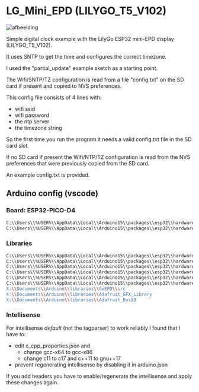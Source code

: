 # LG_Mini_EPD (LILYGO_T5_V102)

![afbeelding](https://user-images.githubusercontent.com/2384545/228531196-47f3a692-ee10-451c-bc2d-1bc0b8e5144b.png)


Simple digital clock example with the LilyGo ESP32 mini-EPD display (LILYGO_T5_V102).

It uses SNTP to get the time and configures the correct timezone.

I used the "partial_update" example sketch as a starting point.

The Wifi/SNTP/TZ configuration is read from a file "config.txt" on the SD card if present and copied to NVS preferences.

This config file consists of 4 lines with:

- wifi ssid
- wifi password
- the ntp server
- the timezone string

So the first time you run the program it needs a valid config.txt file in the SD card slot.

If no SD card if present the Wifi/NTP/TZ configuration is read from the NVS preferences that were previously copied from the SD card.

An example config.txt is provided.

## Arduino config (vscode)

### Board: ESP32-PICO-D4

```sh
C:\\Users\\%USER%\\AppData\\Local\\Arduino15\\packages\\esp32\\hardware\\esp32\\2.0.7\\cores\\esp32
C:\\Users\\%USER%\\AppData\\Local\\Arduino15\\packages\\esp32\\hardware\\esp32\\2.0.7\\variants\\pico32
```

### Libraries

```sh
C:\\Users\\%USER%\\AppData\\Local\\Arduino15\\packages\\esp32\\hardware\\esp32\\2.0.7\\libraries\\FS\\src
C:\\Users\\%USER%\\AppData\\Local\\Arduino15\\packages\\esp32\\hardware\\esp32\\2.0.7\\libraries\\Preferences\\src
C:\\Users\\%USER%\\AppData\\Local\\Arduino15\\packages\\esp32\\hardware\\esp32\\2.0.7\\libraries\\SD\\src
C:\\Users\\%USER%\\AppData\\Local\\Arduino15\\packages\\esp32\\hardware\\esp32\\2.0.7\\libraries\\SPI\\src
C:\\Users\\%USER%\\AppData\\Local\\Arduino15\\packages\\esp32\\hardware\\esp32\\2.0.7\\libraries\\Wire\\src
C:\\Users\\%USER%\\AppData\\Local\\Arduino15\\packages\\esp32\\hardware\\esp32\\2.0.7\\libraries\\WiFi\\src"
X:\\Documents\\Arduino\\libraries\\GxEPD\\src
X:\\Documents\\Arduino\\libraries\\Adafruit_GFX_Library
X:\\Documents\\Arduino\\libraries\\Adafruit_BusIO
```

### Intellisense

For intellisense _default_ (not the tagparser) to work reliably I found that I have to:

- edit c_cpp_properties.json and
  - change gcc-x64 to gcc-x86
  - change c11 to c17 and c++11 to gnu++17
- prevent regenerating intellisense by disabling it in arduino.json

If you add headers you have to enable/regenerate the intellisense and apply these changes again.
